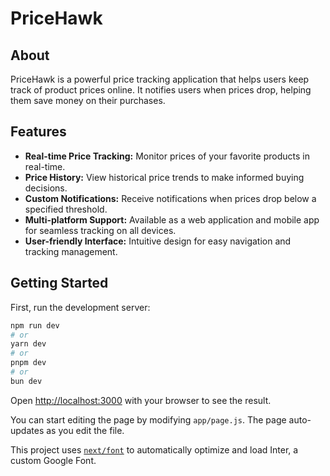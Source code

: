 # PriceHawk

## About

PriceHawk is a powerful price tracking application that helps users keep track of product prices online. It notifies users when prices drop, helping them save money on their purchases.

## Features

- **Real-time Price Tracking:** Monitor prices of your favorite products in real-time.
- **Price History:** View historical price trends to make informed buying decisions.
- **Custom Notifications:** Receive notifications when prices drop below a specified threshold.
- **Multi-platform Support:** Available as a web application and mobile app for seamless tracking on all devices.
- **User-friendly Interface:** Intuitive design for easy navigation and tracking management.

## Getting Started

First, run the development server:

```bash
npm run dev
# or
yarn dev
# or
pnpm dev
# or
bun dev
```

Open [http://localhost:3000](http://localhost:3000) with your browser to see the result.

You can start editing the page by modifying `app/page.js`. The page auto-updates as you edit the file.

This project uses [`next/font`](https://nextjs.org/docs/basic-features/font-optimization) to automatically optimize and load Inter, a custom Google Font.
